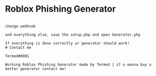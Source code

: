 # Roblox Phishing Generator


```Tutorial: Go to setup.php

change webhook 

and everything else, save the setup.php and open Generator.php

If everything is done correctly ur generator should work!
# Contact me

Termed#0001

Working Roblox Phishing Generator made by Termed | if u wanna buy a better generator contact me!
